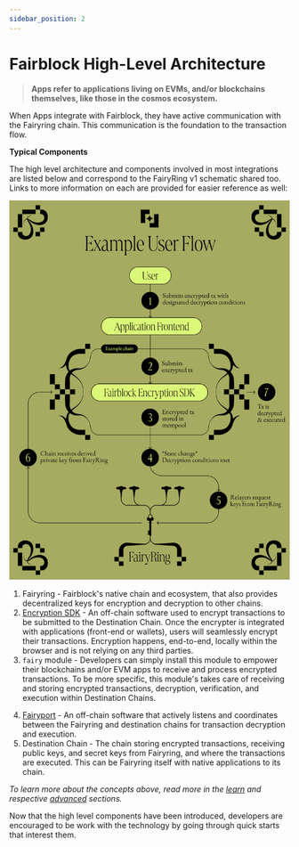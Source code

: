 ```yaml
---
sidebar_position: 2
---
```


# Fairblock High-Level Architecture

> **Apps refer to applications living on EVMs, and/or blockchains themselves, like those in the cosmos ecosystem.**

When Apps integrate with Fairblock, they have active communication with the Fairyring chain. This communication is the foundation to the transaction flow.

**Typical Components**

The high level architecture and components involved in most integrations are listed below and correspond to the FairyRing v1 schematic shared too. Links to more information on each are provided for easier reference as well:

<!-- TODO: get links to all of the below except Destination Chain -->

![Simplified Architecture of Fairblock v1](../../static/img/FairyRingInfoGraphic.png)

1. Fairyring - Fairblock's native chain and ecosystem, that also provides decentralized keys for encryption and decryption to other chains.
2. [Encryption SDK](../../advanced/encrypt_tx.md) - An off-chain software used to encrypt transactions to be submitted to the Destination Chain. Once the encrypter is integrated with applications (front-end or wallets), users will seamlessly encrypt their transactions. Encryption happens, end-to-end, locally within the browser and is not relying on any third parties.
3. `fairy` module - Developers can simply install this module to empower their blockchains and/or EVM apps to receive and process encrypted transactions. To be more specific, this module's takes care of receiving and storing encrypted transactions, decryption, verification, and execution within Destination Chains.
<!-- TODO: make a new sub page in advanced for `fairy` module -->
4. [Fairyport](../../advanced/fairyport.md) - An off-chain software that actively listens and coordinates between the Fairyring and destination chains for transaction decryption and execution.
5. Destination Chain - The chain storing encrypted transactions, receiving public keys, and secret keys from Fairyring, and where the transactions are executed. This can be Fairyring itself with native applications to its chain.

_To learn more about the concepts above, read more in the [learn](../learn/overview.md) and respective [advanced](../category/advanced/) sections._

Now that the high level components have been introduced, developers are encouraged to be work with the technology by going through quick starts that interest them.
